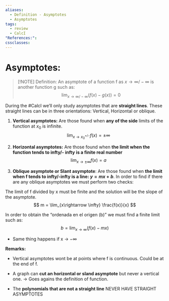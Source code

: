 ```yaml
---
aliases:
  - Definition - Asymptotes
  - Asymptotes
tags:
  - review
  - CalcI
"References:": 
cssclasses:
---
```

# Asymptotes: 

> [!NOTE] Definition: 
> An asymptote of a function f as $x\rightarrow \infty / -\infty$ is another function g such as: 
> $$
> \lim_{x\rightarrow \infty / -\infty}(f(x) - g(x)) = 0
> $$ 

During the #CalcI we’ll only study asymptotes that are **straight lines**. 
These straight lines can be in three orientations: Vertical, Horizontal or oblique. 

1. **Vertical asymptotes:** Are those found when **any of the side** limits of the function at $x_0$ is infinite. 
$$
\lim_{x\rightarrow x_0^{+/-}} f(x) = \pm \infty
$$

2. **Horizontal asymptotes:** Are those found when **the limit when the function tends to infty/- infty is a finite real number**
$$
\lim_{x\rightarrow \pm \infty} f(x) = a
$$

3. **Oblique asymptote or Slant asymptote**: Are those found when **the limit when f tends to infty/-infty is a line: $y = mx +b$**. In order to find if there are any oblique asymptotes we must perform two checks: 

The limit of f divided by x must be finite and the solution will be the slope of the asymptote.
$$
m = \lim_{x\rightarrow \infty}
\frac{f(x)}{x}
$$

In order to obtain the “ordenada en el origen (b)” we must find a finite limit such as: 
$$
b = \lim_{x\rightarrow \infty} (f(x) - mx)
$$
+ Same thing happens if x → $-\infty$ 

**Remarks:**
+ Vertical asymptotes wont be at points where f is continuous. Could be at the end of f. 

+ A graph can **cut an horizontal or sland asymptote** but never a vertical one. → Goes agains the definition of function. 

+ The **polynomials that are not a straight line** NEVER HAVE STRAIGHT ASYMPTOTES